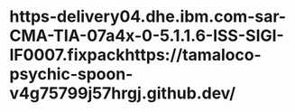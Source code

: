 # https-delivery04.dhe.ibm.com-sar-CMA-TIA-07a4x-0-5.1.1.6-ISS-SIGI-IF0007.fixpackhttps://tamaloco-psychic-spoon-v4g75799j57hrgj.github.dev/